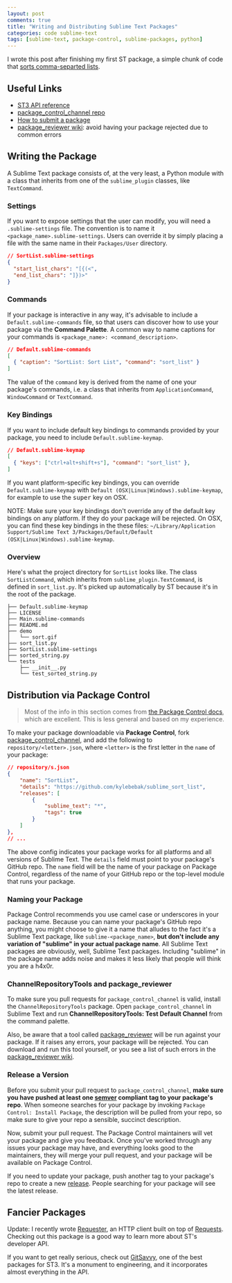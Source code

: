 ```yaml
---
layout: post
comments: true
title: "Writing and Distributing Sublime Text Packages"
categories: code sublime-text
tags: [sublime-text, package-control, sublime-packages, python]
---
```


I wrote this post after finishing my first ST package, a simple chunk of code that [sorts comma-separted lists](https://github.com/kylebebak/sublime_sort_list).


## Useful Links
- [ST3 API reference](https://www.sublimetext.com/docs/3/api_reference.html)
- [package_control_channel repo](https://github.com/wbond/package_control_channel)
- [How to submit a package](https://packagecontrol.io/docs/submitting_a_package)
- [package_reviewer wiki](https://github.com/packagecontrol/package_reviewer/wiki/Package-checks): avoid having your package rejected due to common errors


## Writing the Package
A Sublime Text package consists of, at the very least, a Python module with a class that inherits from one of the `sublime_plugin` classes, like `TextCommand`.


### Settings
If you want to expose settings that the user can modify, you will need a `.sublime-settings` file. The convention is to name it `<package_name>.sublime-settings`. Users can override it by simply placing a file with the same name in their `Packages/User` directory.

~~~json
// SortList.sublime-settings
{
  "start_list_chars": "[{(<",
  "end_list_chars": "]})>"
}
~~~


### Commands
If your package is interactive in any way, it's advisable to include a `Default.sublime-commands` file, so that users can discover how to use your package via the __Command Palette__. A common way to name captions for your commands is `<package_name>: <command_description>`.

~~~json
// Default.sublime-commands
[
  { "caption": "SortList: Sort List", "command": "sort_list" }
]
~~~

The value of the `command` key is derived from the name of one your package's commands, i.e. a class that inherits from `ApplicationCommand`, `WindowCommand` or `TextCommand`.


### Key Bindings
If you want to include default key bindings to commands provided by your package, you need to include `Default.sublime-keymap`.

~~~json
// Default.sublime-keymap
[
  { "keys": ["ctrl+alt+shift+s"], "command": "sort_list" },
]
~~~

If you want platform-specific key bindings, you can override `Default.sublime-keymap` with `Default (OSX|Linux|Windows).sublime-keymap`, for example to use the <kbd>super</kbd> key on OSX.

NOTE: Make sure your key bindings don't override any of the default key bindings on any platform. If they do your package will be rejected. On OSX, you can find these key bindings in the these files: `~/Library/Application Support/Sublime Text 3/Packages/Default/Default (OSX|Linux|Windows).sublime-keymap`.


### Overview
Here's what the project directory for `SortList` looks like. The class `SortListCommand`, which inherits from `sublime_plugin.TextCommand`, is defined in `sort_list.py`. It's picked up automatically by ST because it's in the root of the package.

~~~
├── Default.sublime-keymap
├── LICENSE
├── Main.sublime-commands
├── README.md
├── demo
│   └── sort.gif
├── sort_list.py
├── SortList.sublime-settings
├── sorted_string.py
└── tests
    ├── __init__.py
    └── test_sorted_string.py
~~~


## Distribution via Package Control
>Most of the info in this section comes from [the Package Control docs](https://packagecontrol.io/docs/submitting_a_package), which are excellent. This is less general and based on my experience.

To make your package downloadable via __Package Control__, fork [package_control_channel](https://github.com/wbond/package_control_channel), and add the following to `repository/<letter>.json`, where `<letter>` is the first letter in the `name` of your package:

~~~json
// repository/s.json
{
    "name": "SortList",
    "details": "https://github.com/kylebebak/sublime_sort_list",
    "releases": [
        {
            "sublime_text": "*",
            "tags": true
        }
    ]
},
// ...
~~~

The above config indicates your package works for all platforms and all versions of Sublime Text. The `details` field must point to your package's GitHub repo. The `name` field will be the name of your package on Package Control, regardless of the name of your GitHub repo or the top-level module that runs your package.


### Naming your Package
Package Control recommends you use camel case or underscores in your package name. Because you can name your package's GitHub repo anything, you might choose to give it a name that alludes to the fact it's a Sublime Text package, like `sublime-<package_name>`, __but don't include any variation of "sublime" in your actual package name__. All Sublime Text packages are obviously, well, Sublime Text packages. Including "sublime" in the package name adds noise and makes it less likely that people will think you are a h4x0r.


### ChannelRepositoryTools and package_reviewer
To make sure you pull requests for `package_control_channel` is valid, install the `ChannelRepositoryTools` package. Open `package_control_channel` in Sublime Text and run __ChannelRepositoryTools: Test Default Channel__ from the command palette.

Also, be aware that a tool called [package_reviewer](https://github.com/packagecontrol/package_reviewer/blob/master/README.md) will be run against your package. If it raises any errors, your package will be rejected. You can download and run this tool yourself, or you see a list of such errors in the [package_reviewer wiki](https://github.com/packagecontrol/package_reviewer/wiki/Package-checks).


### Release a Version
Before you submit your pull request to `package_control_channel`, __make sure you have pushed at least one [semver](http://semver.org/) compliant tag to your package's repo__. When someone searches for your package by invoking `Package Control: Install Package`, the description will be pulled from your repo, so make sure to give your repo a sensible, succinct description.

Now, submit your pull request. The Package Control maintainers will vet your package and give you feedback. Once you've worked through any issues your package may have, and everything looks good to the maintainers, they will merge your pull request, and your package will be available on Package Control.

If you need to update your package, push another tag to your package's repo to create a new [release](https://github.com/kylebebak/sublime_sort_list/releases). People searching for your package will see the latest release. 


## Fancier Packages
Update: I recently wrote [Requester](https://github.com/kylebebak/Requester), an HTTP client built on top of [Requests](http://docs.python-requests.org/en/master/). Checking out this package is a good way to learn more about ST's developer API.

If you want to get really serious, check out [GitSavvy](https://github.com/divmain/GitSavvy), one of the best packages for ST3. It's a monument to engineering, and it incorporates almost everything in the API.
